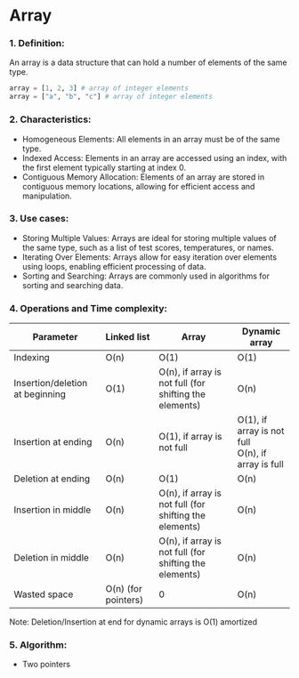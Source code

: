 # Array
### 1. Definition:
An array is a data structure that can hold a number of elements of the same type. 
```python
array = [1, 2, 3] # array of integer elements
array = ["a", "b", "c"] # array of integer elements
```

### 2. Characteristics:
- Homogeneous Elements: All elements in an array must be of the same type.
- Indexed Access: Elements in an array are accessed using an index, with the first element typically starting at index 0.
- Contiguous Memory Allocation: Elements of an array are stored in contiguous memory locations, allowing for efficient access and manipulation.

### 3. Use cases:
- Storing Multiple Values: Arrays are ideal for storing multiple values of the same type, such as a list of test scores, temperatures, or names.
- Iterating Over Elements: Arrays allow for easy iteration over elements using loops, enabling efficient processing of data.
- Sorting and Searching: Arrays are commonly used in algorithms for sorting and searching data.

### 4. Operations and Time complexity:

| Parameter | Linked list | Array | Dynamic array |
|-----------|-------------|-------|---------------|
| Indexing | O(n) | O(1) | O(1) |
| Insertion/deletion at beginning| O(1) | O(n), if array is not full (for shifting the elements) | O(n) |
| Insertion at ending | O(n) | O(1), if array is not full | O(1), if array is not full<br>O(n), if array is full |
| Deletion at ending | O(n) | O(1) | O(n) |
| Insertion in middle | O(n) | O(n), if array is not full (for shifting the elements) | O(n) |
| Deletion in middle | O(n) | O(n), if array is not full (for shifting the elements) | O(n) |
| Wasted space | O(n) (for pointers) | 0 | O(n) |

Note: Deletion/Insertion at end for dynamic arrays is O(1) amortized

### 5. Algorithm:
- Two pointers